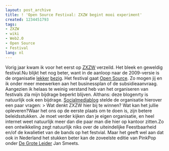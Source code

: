 ```yaml
---
layout: post_archive
title: ! 'Open Source Festival: ZXZW begint mooi experiment'
created: 1234451793
tags:
- ZXZW
- wiki
- Web2.0
- Open Source
- Festival
lang: nl
---
```

Vorig jaar kwam ik voor het eerst op [ZXZW]() verzeild. Het bleek en geweldig festival.Nu blijkt het nog beter, want in de aanloop naar de 2009-versie is de organisatie [lekker](http://www.flickr.com/photos/zxzw/) [bezig](http://twitter.com/ZXZW/status/1198995186). Het festival gaat [Open Source](http://zxzw.wetpaint.com/?t=anon). Zo mogen jij en ik onder meer meewerken aan het businessplan of de subsidieaanvraag. Aangezien ik helaas te weinig verstand heb van het organiseren van festivals zla mijn bijdrage beperkt blijven. Althans: deze blogenrty is natuurlijk ook een bijdrage. [Socialmediablog](http://www.socialmediablog.nl/praktijkcases/alles-open-bij-zxzw-krijgt-het-publiek-inspraak-in-de-festivalorganisatie/) stelde de organisatie hierover een paar vragen: > Wat denkt ZXZW hier bij te winnen? Wat kan het jullie opleveren?Waar het ons op de eerste plaats om te doen is, zijn betere beleidsstukken. Je moet verder kijken dan je eigen organisatie, en heel internet weet natuurlijk meer dan die paar man die hier op kantoor zitten.Zo een ontwikkeling zegt natuurlijk niks over de uiteindelijke Feestbaarheid en/of de kwalietiet van de bands op het festvial. Maar het geeft wel aan dat ook in Nederland het stukken beter kan de zoveelste editie van PinkPop onder [De Grote Leider](http://www.wilsonsalmanac.com/images2/stalin_po2.jpg) Jan Smeets. 
